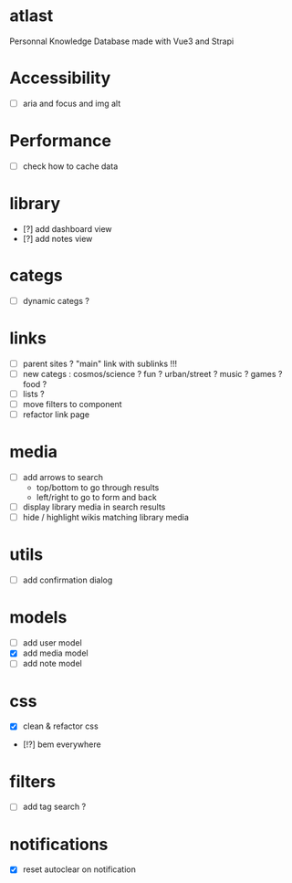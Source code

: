 # atlast
Personnal Knowledge Database made with Vue3 and Strapi

# Accessibility
- [ ] aria and focus and img alt

# Performance
- [ ] check how to cache data

# library
- [?] add dashboard view
- [?] add notes view

# categs
- [ ] dynamic categs ?

# links
- [ ] parent sites ? "main" link with sublinks !!!
- [ ] new categs : cosmos/science ? fun ? urban/street ? music ? games ? food ?
- [ ] lists ?
- [ ] move filters to component
- [ ] refactor link page

# media
- [ ] add arrows to search
  - top/bottom to go through results
  - left/right to go to form and back
- [ ] display library media in search results
- [ ] hide / highlight wikis matching library media

# utils
- [ ] add confirmation dialog

# models
- [ ] add user model
- [x] add media model
- [ ] add note model

# css
- [x] clean & refactor css
- [!?] bem everywhere

# filters
- [ ] add tag search ?

# notifications
- [x] reset autoclear on notification
